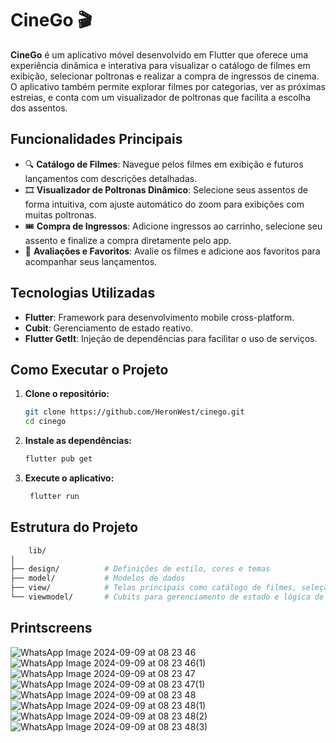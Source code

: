 # CineGo 🎬

**CineGo** é um aplicativo móvel desenvolvido em Flutter que oferece uma experiência dinâmica e interativa para visualizar o catálogo de filmes em exibição, selecionar poltronas e realizar a compra de ingressos de cinema. O aplicativo também permite explorar filmes por categorias, ver as próximas estreias, e conta com um visualizador de poltronas que facilita a escolha dos assentos.

## Funcionalidades Principais

- 🔍 **Catálogo de Filmes**: Navegue pelos filmes em exibição e futuros lançamentos com descrições detalhadas.
- 🎞️ **Visualizador de Poltronas Dinâmico**: Selecione seus assentos de forma intuitiva, com ajuste automático do zoom para exibições com muitas poltronas.
- 🎟️ **Compra de Ingressos**: Adicione ingressos ao carrinho, selecione seu assento e finalize a compra diretamente pelo app.
- 🌟 **Avaliações e Favoritos**: Avalie os filmes e adicione aos favoritos para acompanhar seus lançamentos.

## Tecnologias Utilizadas

- **Flutter**: Framework para desenvolvimento mobile cross-platform.
- **Cubit**: Gerenciamento de estado reativo.
- **Flutter GetIt**: Injeção de dependências para facilitar o uso de serviços.

## Como Executar o Projeto

1. **Clone o repositório:**

   ```bash
   git clone https://github.com/HeronWest/cinego.git
   cd cinego
    ```
2. **Instale as dependências:**

   ```bash
   flutter pub get
   ```
3. **Execute o aplicativo:**

   ```bash
    flutter run
    ```
   
## Estrutura do Projeto

```bash
    lib/
│
├── design/          # Definições de estilo, cores e temas
├── model/           # Modelos de dados
├── view/            # Telas principais como catálogo de filmes, seleção de poltronas, etc.
└── viewmodel/       # Cubits para gerenciamento de estado e lógica de negócio
```

## Printscreens

![WhatsApp Image 2024-09-09 at 08 23 46](https://github.com/user-attachments/assets/6137796b-827e-45bb-ad1c-298d76e7a1b6)
![WhatsApp Image 2024-09-09 at 08 23 46(1)](https://github.com/user-attachments/assets/8e90580b-66a2-49b2-a6e3-a866873656e0)
![WhatsApp Image 2024-09-09 at 08 23 47](https://github.com/user-attachments/assets/0543adb2-d7de-45de-b325-f37139039b09)
![WhatsApp Image 2024-09-09 at 08 23 47(1)](https://github.com/user-attachments/assets/740ffd62-8d39-4ca6-bf56-8451d58f2a35)
![WhatsApp Image 2024-09-09 at 08 23 48](https://github.com/user-attachments/assets/778ee9b0-3844-4999-bb03-826fc743536f)
![WhatsApp Image 2024-09-09 at 08 23 48(1)](https://github.com/user-attachments/assets/867597be-4c6f-42c4-86b0-ebde7ee3880e)
![WhatsApp Image 2024-09-09 at 08 23 48(2)](https://github.com/user-attachments/assets/e9220af4-1c11-4866-9e24-4e121d7ff7d1)
![WhatsApp Image 2024-09-09 at 08 23 48(3)](https://github.com/user-attachments/assets/83c0a441-2f4a-404d-a74b-dd5f20d4d2c3)

